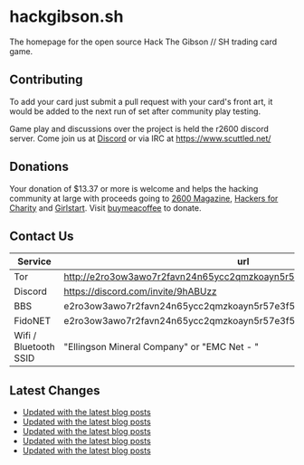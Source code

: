 # hackgibson.sh
The homepage for the open source Hack The Gibson // SH trading card game.


## Contributing

To add your card just submit a pull request with your card's front art, it would be added to the next run of set after community play testing.

Game play and discussions over the project is held the r2600 discord server. Come join us at [Discord](https://discord.com/invite/9hABUzz) or via IRC at https://www.scuttled.net/


## Donations

Your donation of $13.37 or more is welcome and helps the hacking community at large with proceeds going to [2600 Magazine](https://2600.com/), [Hackers for Charity](https://hackersforcharity.org) and [Girlstart](https://girlstart.org).  Visit [buymeacoffee](https://www.buymeacoffee.com/hackgibson.sh) to donate.


## Contact Us

Service | url
-|-
Tor | http://e2ro3ow3awo7r2favn24n65ycc2qmzkoayn5r57e3f56nvjwdcgg32ad.onion
Discord | https://discord.com/invite/9hABUzz
BBS | e2ro3ow3awo7r2favn24n65ycc2qmzkoayn5r57e3f56nvjwdcgg32ad.onion:23
FidoNET | e2ro3ow3awo7r2favn24n65ycc2qmzkoayn5r57e3f56nvjwdcgg32ad.onion:24554
Wifi / Bluetooth SSID | "Ellingson Mineral Company" or "EMC Net - <fidonet address>"

## Latest Changes
<!-- BLOG-POST-LIST:START -->
- [Updated with the latest blog posts](https://github.com/DFW2600/hackgibson.sh/commit/628e0dd72adff43207d2ee45dd28a7541fac4a86)
- [Updated with the latest blog posts](https://github.com/DFW2600/hackgibson.sh/commit/b6754455db6cc2860a4952cfeccb78062c3a44a8)
- [Updated with the latest blog posts](https://github.com/DFW2600/hackgibson.sh/commit/e1ef791fc14a000f899ea66e72d3b652e19cd69a)
- [Updated with the latest blog posts](https://github.com/DFW2600/hackgibson.sh/commit/dfbb2759f815a699a0c912945bd7dd9cd5023b87)
- [Updated with the latest blog posts](https://github.com/DFW2600/hackgibson.sh/commit/bc0ce930a2d751b9d26b4b20471d49bc72b662d9)
<!-- BLOG-POST-LIST:END -->
